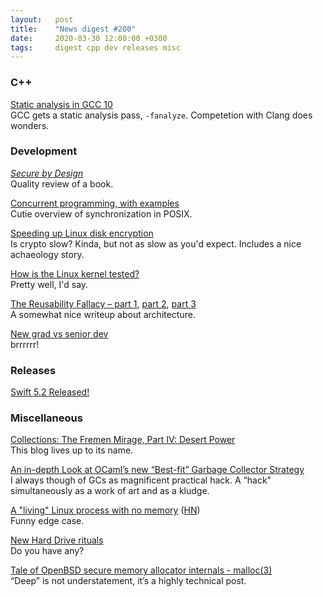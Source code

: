 ```yaml
---
layout:   post
title:    "News digest #200"
date:     2020-03-30 12:00:00 +0300
tags:     digest cpp dev releases misc
---
```


<!-- Did you notice the switch from UTC+2 to UTC+3? -->

### C++

[Static analysis in GCC 10](https://developers.redhat.com/blog/2020/03/26/static-analysis-in-gcc-10/)<br/>
GCC gets a static analysis pass, `-fanalyze`. Competetion with Clang does wonders.

### Development

[_Secure by Design_](https://henrikwarne.com/2020/03/22/secure-by-design/)<br/>
Quality review of a book.

[Concurrent programming, with examples](https://begriffs.com/posts/2020-03-23-concurrent-programming.html)<br/>
Cutie overview of synchronization in POSIX.

[Speeding up Linux disk encryption](https://blog.cloudflare.com/speeding-up-linux-disk-encryption/)</br>
Is crypto slow? Kinda, but not as slow as you'd expect. Includes a nice achaeology story.

[How is the Linux kernel tested?](https://embeddedbits.org/how-is-the-linux-kernel-tested/)<br/>
Pretty well, I'd say.

[The Reusability Fallacy – part 1](https://www.ufried.com/blog/reusability_fallacy_1/), [part 2](https://www.ufried.com/blog/reusability_fallacy_2/), [part 3](https://www.ufried.com/blog/reusability_fallacy_3/)<br/>
A somewhat nice writeup about architecture.

[New grad vs senior dev](https://ericlippert.com/2020/03/27/new-grad-vs-senior-dev/)<br/>
brrrrrr!

### Releases

[Swift 5.2 Released!](https://swift.org/blog/swift-5-2-released/)

### Miscellaneous

[Collections: The Fremen Mirage, Part IV: Desert Power](https://acoup.blog/2020/02/28/collections-the-fremen-mirage-part-iv-desert-power/)<br/>
This blog lives up to its name.

[An in-depth Look at OCaml’s new “Best-fit” Garbage Collector Strategy](http://www.ocamlpro.com/2020/03/23/ocaml-new-best-fit-garbage-collector/)<br/>
I always though of GCs as magnificent practical hack. A “hack” simultaneously as a work of art and as a kludge.

[A "living" Linux process with no memory](https://github.com/izabera/zeromaps) ([HN](https://news.ycombinator.com/item?id=22693805))<br/>
Funny edge case.

[New Hard Drive rituals](https://blog.linuxserver.io/2018/10/29/new-hard-drive-rituals/)<br/>
Do you have any?

[Tale of OpenBSD secure memory allocator internals - malloc(3)](https://bsdb0y.github.io/blog/deep-dive-into-the-OpenBSD-malloc-and-friends-internals-part-1.html)<br/>
“Deep” is not understatement, it’s a highly technical post.
